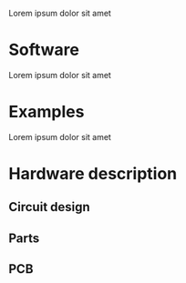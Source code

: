 Lorem ipsum dolor sit amet

# Software

Lorem ipsum dolor sit amet

# Examples

Lorem ipsum dolor sit amet

# Hardware description

## Circuit design

## Parts

## PCB
